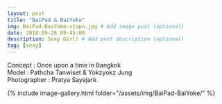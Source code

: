 ```yaml
---
layout: post
title: "BaiPad & BaiYoke"
img: BaiPad-BaiYoke-xtapo.jpg # Add image post (optional)
date: 2018-09-26 09:45:00
description: Sexy Girl! # Add post description (optional)
tag: [sexy]
---
```

Concept : Once upon a time in Bangkok  
Model : Pathcha Tanwiset & Yokzyokz Jung  
Photographer : Pratya Sayajark    

{% include image-gallery.html folder="/assets/img/BaiPad-BaiYoke/" %}
